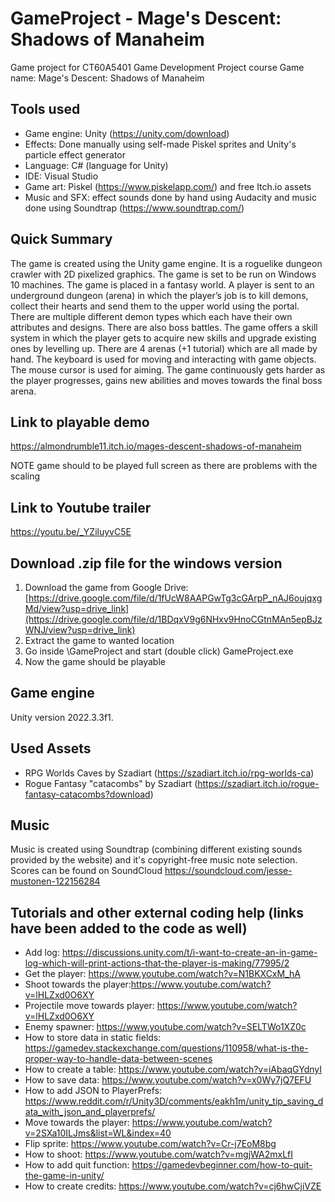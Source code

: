 # GameProject -  Mage's Descent: Shadows of Manaheim
Game project for CT60A5401 Game Development Project course
Game name: Mage's Descent: Shadows of Manaheim

## Tools used
- Game engine: Unity (https://unity.com/download)
- Effects: Done manually using self-made Piskel sprites and Unity's particle effect generator
- Language: C# (language for Unity)
- IDE: Visual Studio
- Game art: Piskel (https://www.piskelapp.com/) and free Itch.io assets
- Music and SFX: effect sounds done by hand using Audacity and music done using Soundtrap (https://www.soundtrap.com/)

##  Quick Summary
The game is created using the Unity game engine. It is a roguelike dungeon crawler with 2D pixelized graphics. The game is set to be run on Windows 10 machines. The game is placed in a fantasy world. A player is sent to an underground dungeon (arena) in which the player’s job is to kill demons, collect their hearts and send them to the upper world using the portal. There are multiple different demon types which each have their own attributes and designs. There are also boss battles. The game offers a skill system in which the player gets to acquire new skills and upgrade existing ones by levelling up. There are 4 arenas (+1 tutorial) which are all made by hand. The keyboard is used for moving and interacting with game objects. The mouse cursor is used for aiming. The game continuously gets harder as the player progresses, gains new abilities and moves towards the final boss arena.

## Link to playable demo
https://almondrumble11.itch.io/mages-descent-shadows-of-manaheim

NOTE game should to be played full screen as there are problems with the scaling
## Link to Youtube trailer
https://youtu.be/_YZiluyvC5E 

## Download .zip file for the windows version
1. Download the game from Google Drive: [https://drive.google.com/file/d/1fUcW8AAPGwTg3cGArpP_nAJ6oujqxgMd/view?usp=drive_link](https://drive.google.com/file/d/1BDqxV9g6NHxv9HnoCGtnMAn5epBJzWNJ/view?usp=drive_link)
2. Extract the game to wanted location
3. Go inside <path>\GameProject and start (double click) GameProject.exe
4. Now the game should be playable

## Game engine
Unity version 2022.3.3f1.

## Used Assets
- RPG Worlds Caves by Szadiart (https://szadiart.itch.io/rpg-worlds-ca)
- Rogue Fantasy "catacombs" by Szadiart (https://szadiart.itch.io/rogue-fantasy-catacombs?download)

## Music
Music is created using Soundtrap (combining different existing sounds provided by the website) and it's copyright-free music note selection. Scores can be found on SoundCloud https://soundcloud.com/jesse-mustonen-122156284

## Tutorials and other external coding help (links have been added to the code as well)
- Add log: https://discussions.unity.com/t/i-want-to-create-an-in-game-log-which-will-print-actions-that-the-player-is-making/77995/2
- Get the player: https://www.youtube.com/watch?v=N1BKXCxM_hA
- Shoot towards the player:https://www.youtube.com/watch?v=lHLZxd0O6XY
- Projectile move towards player: https://www.youtube.com/watch?v=lHLZxd0O6XY
- Enemy spawner: https://www.youtube.com/watch?v=SELTWo1XZ0c
- How to store data in static fields: https://gamedev.stackexchange.com/questions/110958/what-is-the-proper-way-to-handle-data-between-scenes
- How to create a table: https://www.youtube.com/watch?v=iAbaqGYdnyI
- How to save data: https://www.youtube.com/watch?v=x0Wy7jQ7EFU
- How to add JSON to PlayerPrefs:  https://www.reddit.com/r/Unity3D/comments/eakh1m/unity_tip_saving_data_with_json_and_playerprefs/
- Move towards the player: https://www.youtube.com/watch?v=2SXa10ILJms&list=WL&index=40
- Flip sprite: https://www.youtube.com/watch?v=Cr-j7EoM8bg
- How to shoot: https://www.youtube.com/watch?v=mgjWA2mxLfI
- How to add quit function: https://gamedevbeginner.com/how-to-quit-the-game-in-unity/
- How to create credits: https://www.youtube.com/watch?v=cj6hwCjiVZE
